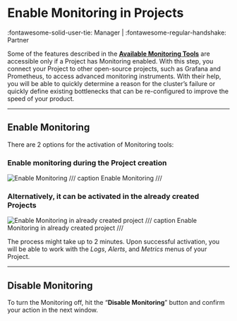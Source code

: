 # **Enable Monitoring in Projects**
:fontawesome-solid-user-tie: Manager | :fontawesome-regular-handshake: Partner

Some of the features described in the [**Available Monitoring Tools**](https://docs.taikun.cloud/CloudWorks/Monitoring_your_Projects/Available_Monitoring_tools/) are accessible only if a Project has Monitoring enabled. With this step, you connect your Project to other open-source projects, such as Grafana and Prometheus, to access advanced monitoring instruments. With their help, you will be able to quickly determine a reason for the cluster’s failure or quickly define existing bottlenecks that can be re-configured to improve the speed of your product.

---

## **Enable Monitoring**

There are 2 options for the activation of Monitoring tools:

### Enable monitoring during the Project creation

![Enable Monitoring](https://rgw.cloudpoint.tcpro.cz/swift/v1/KEY_0efe203c42c0402f9402a570302dc066/new-docs/monitoring-your-projects/enable%20monitoring/monitoring.webp)
/// caption
Enable Monitoring 
///


### Alternatively, it can be activated in the already created Projects

![Enable Monitoring in already created project](https://rgw.cloudpoint.tcpro.cz/swift/v1/KEY_0efe203c42c0402f9402a570302dc066/new-docs/monitoring-your-projects/enable%20monitoring/enable_mon.webp)
/// caption
Enable Monitoring in already created project
///

The process might take up to 2 minutes. Upon successful activation, you will be able to work with the *Logs*, *Alerts*, and *Metrics* menus of your Project.

---

## **Disable Monitoring**

To turn the Monitoring off, hit the “**Disable Monitoring**” button and confirm your action in the next window.
